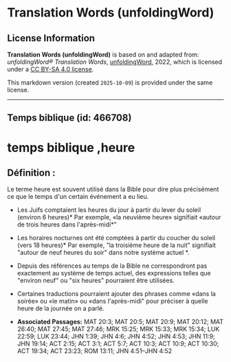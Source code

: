 # Translation Words (unfoldingWord)

## License Information

**Translation Words (unfoldingWord)** is based on and adapted from: _unfoldingWord® Translation Words_, [unfoldingWord](https://unfoldingword.org/utw), 2022, which is licensed under a [CC BY-SA 4.0 license](https://creativecommons.org/licenses/by-sa/4.0/legalcode.en).

This markdown version (created `2025-10-09`) is provided under the same license.



--------------------------------

## Temps biblique (id: 466708)

temps biblique ,heure
=====================

Définition :
------------

Le terme heure est souvent utilisé dans la Bible pour dire plus précisément ce que le temps d'un certain événement a eu lieu.

* Les Juifs comptaient les heures du jour à partir du lever du soleil (environ 6 heures)\* Par exemple, «la neuvième heure» signifiait «autour de trois heures dans l'après\-midi\*"
* Les horaires nocturnes ont été comptées à partir du coucher du soleil (vers 18 heures)\* Par exemple, "la troisième heure de la nuit" signifiait "autour de neuf heures du soir" dans notre système actuel \*.
* Depuis des références au temps de la Bible ne correspondront pas exactement au système de temps actuel, des expressions telles que "environ neuf" ou "six heures" pourraient être utilisées.
* Certaines traductions pourraient ajouter des phrases comme «dans la soirée» ou «le matin» ou «dans l'après\-midi" pour préciser à quelle heure de la journée on a parlé.

* **Associated Passages:** MAT 20:3; MAT 20:5; MAT 20:9; MAT 20:12; MAT 26:40; MAT 27:45; MAT 27:46; MRK 15:25; MRK 15:33; MRK 15:34; LUK 22:59; LUK 23:44; JHN 1:39; JHN 4:6; JHN 4:52; JHN 4:53; JHN 11:9; JHN 19:14; ACT 2:15; ACT 3:1; ACT 5:7; ACT 10:3; ACT 10:9; ACT 10:30; ACT 19:34; ACT 23:23; ROM 13:11; JHN 4:51–JHN 4:52

